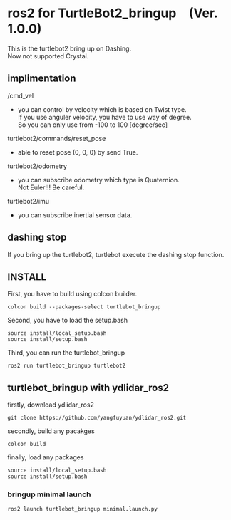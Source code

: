 # ros2 for TurtleBot2_bringup　(Ver. 1.0.0)
This is the turtlebot2 bring up on Dashing.  
Now not supported Crystal.  

## implimentation
/cmd_vel
 - you can control by velocity which is based on Twist type.  
 If you use anguler velocity, you have to use way of degree.  
 So you can only use from -100 to 100 \[degree/sec\]
 
turtlebot2/commands/reset_pose  
 - able to reset pose (0, 0, 0) by send True.  
 
turtlebot2/odometry  
 - you can subscribe odometry which type is Quaternion.  
 Not Euler!!! Be careful.  
 
turtlebot2/imu  
 - you can subscribe inertial sensor data.
 
## dashing stop
 If you bring up the turtlebot2, turtlebot execute the dashing stop function.

## INSTALL
 First, you have to build using colcon builder.

 ```
 colcon build --packages-select turtlebot_bringup
 ```

 Second, you have to load the setup.bash

 ```
 source install/local_setup.bash
 source install/setup.bash
 ```

 Third, you can run the turtlebot_bringup

 ```
 ros2 run turtlebot_bringup turtlebot2
 ```

## turtlebot_bringup with ydlidar_ros2
 firstly, download ydlidar_ros2
 ```
 git clone https://github.com/yangfuyuan/ydlidar_ros2.git
 ```

 secondly, build any pacakges
 ```
 colcon build
 ```
 
 finally, load any packages
 ```
 source install/local_setup.bash
 source install/setup.bash
 ```

### bringup minimal launch
 ```
 ros2 launch turtlebot_bringup minimal.launch.py
 ```
